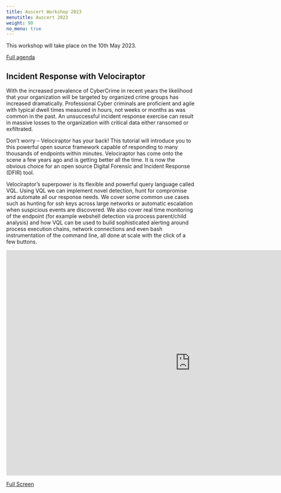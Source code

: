 ```yaml
---
title: Auscert Workshop 2023
menutitle: Auscert 2023
weight: 90
no_menu: true
---
```


This workshop will take place on the 10th May 2023.

[Full agenda](https://conference.auscert.org.au/sessions/incident-response-with-velociraptor/)

## Incident Response with Velociraptor

With the increased prevalence of CyberCrime in recent years the
likelihood that your organization will be targeted by organized crime
groups has increased dramatically. Professional Cyber criminals are
proficient and agile with typical dwell times measured in hours, not
weeks or months as was common in the past. An unsuccessful incident
response exercise can result in massive losses to the organization
with critical data either ransomed or exfiltrated.

Don’t worry – Velociraptor has your back! This tutorial will introduce
you to this powerful open source framework capable of responding to
many thousands of endpoints within minutes. Velociraptor has come onto
the scene a few years ago and is getting better all the time. It is
now the obvious choice for an open source Digital Forensic and
Incident Response (DFIR) tool.

Velociraptor’s superpower is its flexible and powerful query language
called VQL. Using VQL we can implement novel detection, hunt for
compromise and automate all our response needs. We cover some common
use cases such as hunting for ssh keys across large networks or
automatic escalation when suspicious events are discovered. We also
cover real time monitoring of the endpoint (for example webshell
detection via process parent/child analysis) and how VQL can be used
to build sophisticated alerting around process execution chains,
network connections and even bash instrumentation of the command line,
all done at scale with the click of a few buttons.


<iframe src="https://present.velocidex.com/presentations/2023-auscert/index.html" frameborder="0" width="980px" height="600px" allowfullscreen="true" mozallowfullscreen="true" webkitallowfullscreen="true"></iframe>

[Full Screen](https://present.velocidex.com/presentations/2023-auscert/index.html)
